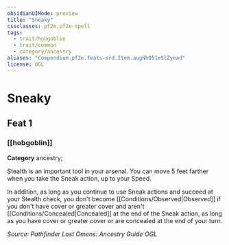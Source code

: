 ```yaml
---
obsidianUIMode: preview
title: "Sneaky"
cssclasses: pf2e,pf2e-spell
tags:
  - trait/hobgoblin
  - trait/common
  - category/ancestry
aliases: "Compendium.pf2e.feats-srd.Item.augNhQ51eSlZyead"
license: OGL
---
```

# Sneaky
## Feat 1
### [[hobgoblin]]

**Category** ancestry; 




Stealth is an important tool in your arsenal. You can move 5 feet farther when you take the Sneak action, up to your Speed.

In addition, as long as you continue to use Sneak actions and succeed at your Stealth check, you don't become [[Conditions/Observed|Observed]] if you don't have cover or greater cover and aren't [[Conditions/Concealed|Concealed]] at the end of the Sneak action, as long as you have cover or greater cover or are concealed at the end of your turn.

*Source: Pathfinder Lost Omens: Ancestry Guide*
*OGL*